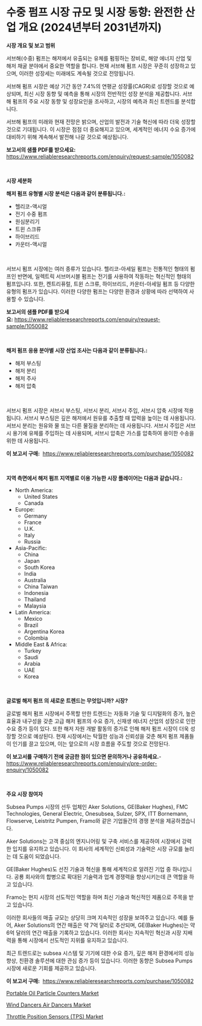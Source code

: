 <p><h1>수중 펌프 시장 규모 및 시장 동향: 완전한 산업 개요 (2024년부터 2031년까지)</h1></p><p><strong>시장 개요 및 보고 범위</strong></p>
<p><p>서브해(수중) 펌프는 해저에서 유출되는 유체를 펌핑하는 장비로, 해양 에너지 산업 및 해저 채굴 분야에서 중요한 역할을 합니다. 현재 서브해 펌프 시장은 꾸준히 성장하고 있으며, 이러한 성장세는 미래에도 계속될 것으로 전망됩니다. </p><p>서브해 펌프 시장은 예상 기간 동안 7.4%의 연평균 성장률(CAGR)로 성장할 것으로 예상되며, 최신 시장 동향 및 예측을 통해 시장의 전반적인 성장 분석을 제공합니다. 서브해 펌프의 주요 시장 동향 및 성장요인을 조사하고, 시장의 예측과 최신 트렌드를 분석합니다. </p><p>서브해 펌프의 미래와 현재 전망은 밝으며, 산업의 발전과 기술 혁신에 따라 더욱 성장할 것으로 기대됩니다. 이 시장은 점점 더 중요해지고 있으며, 세계적인 에너지 수요 증가에 대비하기 위해 계속해서 발전해 나갈 것으로 예상됩니다.</p></p>
<p><strong>보고서의 샘플 PDF를 받으세요:</strong> <a href="https://www.reliableresearchreports.com/enquiry/request-sample/1050082">https://www.reliableresearchreports.com/enquiry/request-sample/1050082</a></p>
<p>&nbsp;</p>
<p><strong>시장 세분화</strong></p>
<p><strong>해저 펌프 유형별 시장 분석은 다음과 같이 분류됩니다.:</strong></p>
<p><ul><li>헬리코-액시얼</li><li>전기 수중 펌프</li><li>원심분리기</li><li>트윈 스크류</li><li>하이브리드</li><li>카운터-액시얼</li></ul></p>
<p>&nbsp;</p>
<p><p>서브시 펌프 시장에는 여러 종류가 있습니다. 헬리코-아세일 펌프는 전통적인 형태의 펌프인 반면에, 일렉트릭 서브머시블 펌프는 전기를 사용하여 작동하는 혁신적인 형태의 펌프입니다. 또한, 켄트리퓨럴, 트윈 스크류, 하이브리드, 카운터-아세일 펌프 등 다양한 유형의 펌프가 있습니다. 이러한 다양한 펌프는 다양한 환경과 상황에 따라 선택하여 사용할 수 있습니다.</p></p>
<p><strong>보고서의 샘플 PDF를 받으세요:</strong>&nbsp;<a href="https://www.reliableresearchreports.com/enquiry/request-sample/1050082">https://www.reliableresearchreports.com/enquiry/request-sample/1050082</a></p>
<p>&nbsp;</p>
<p><strong> 해저 펌프 응용 분야별 시장 산업 조사는 다음과 같이 분류됩니다.:</strong></p>
<p><ul><li>해저 부스팅</li><li>해저 분리</li><li>해저 주사</li><li>해저 압축</li></ul></p>
<p>&nbsp;</p>
<p><p>서브시 펌프 시장은 서브시 부스팅, 서브시 분리, 서브시 주입, 서브시 압축 시장에 적용됩니다. 서브시 부스팅은 깊은 해저에서 원유를 추출할 때 압력을 높이는 데 사용됩니다. 서브시 분리는 원유와 물 또는 다른 물질을 분리하는 데 사용됩니다. 서브시 주입은 서브시 용기에 유체를 주입하는 데 사용되며, 서브시 압축은 가스를 압축하여 용이한 수송을 위한 데 사용됩니다.</p></p>
<p><strong>이 보고서 구매:</strong>&nbsp; <a href="https://www.reliableresearchreports.com/purchase/1050082">https://www.reliableresearchreports.com/purchase/1050082</a></p>
<p>&nbsp;</p>
<p><strong>지역 측면에서 해저 펌프 지역별로 이용 가능한 시장 플레이어는 다음과 같습니다.:</strong></p>
<p><ul>
    <li>
        North America:
        <ul>
            <li>United States</li>
            <li>Canada</li>
        </ul>
    </li>
    <li>
        Europe:
        <ul>
            <li>Germany</li>
            <li>France</li>
            <li>U.K.</li>
            <li>Italy</li>
            <li>Russia</li>
        </ul>
    </li>
    <li>
        Asia-Pacific:
        <ul>
            <li>China</li>
            <li>Japan</li>
            <li>South Korea</li>
            <li>India</li>
            <li>Australia</li>
            <li>China Taiwan</li>
            <li>Indonesia</li>
            <li>Thailand</li>
            <li>Malaysia</li>
        </ul>
    </li>
    <li>
        Latin America:
        <ul>
            <li>Mexico</li>
            <li>Brazil</li>
            <li>Argentina Korea</li>
            <li>Colombia</li>
        </ul>
    </li>
    <li>
        Middle East & Africa:
        <ul>
            <li>Turkey</li>
            <li>Saudi</li>
            <li>Arabia</li>
            <li>UAE</li>
            <li>Korea</li>
        </ul>
    </li>
    </ul></p>
<p>&nbsp;</p>
<p><strong>글로벌 해저 펌프 의 새로운 트렌드는 무엇입니까? 시장?</strong></p>
<p><p>글로벌 해저 펌프 시장에서 주목할 만한 트렌드는 자동화 기술 및 디지털화의 증가, 높은 효율과 내구성을 갖춘 고급 해저 펌프의 수요 증가, 신재생 에너지 산업의 성장으로 인한 수요 증가 등이 있다. 또한 해저 자원 개발 활동의 증가로 인해 해저 펌프 시장이 더욱 성장할 것으로 예상된다. 현재 시장에서는 탁월한 성능과 신뢰성을 갖춘 해저 펌프 제품들이 인기를 끌고 있으며, 이는 앞으로의 시장 흐름을 주도할 것으로 전망된다.</p></p>
<p><strong>이 보고서를 구매하기 전에 궁금한 점이 있으면 문의하거나 공유하세요.</strong>- <a href="https://www.reliableresearchreports.com/enquiry/pre-order-enquiry/1050082">https://www.reliableresearchreports.com/enquiry/pre-order-enquiry/1050082</a></p>
<p>&nbsp;</p>
<p><strong>주요 시장 참여자</strong></p>
<p><p>Subsea Pumps 시장의 선두 업체인 Aker Solutions, GE(Baker Hughes), FMC Technologies, General Electric, Onesubsea, Sulzer, SPX, ITT Bornemann, Flowserve, Leistritz Pumpen, Framo와 같은 기업들간의 경쟁 분석을 제공하겠습니다. </p><p>Aker Solutions는 고객 중심의 엔지니어링 및 구축 서비스를 제공하여 시장에서 강력한 입지를 유지하고 있습니다. 이 회사의 세계적인 신뢰성과 기술력은 시장 규모를 늘리는 데 도움이 되었습니다. </p><p>GE(Baker Hughes)도 선진 기술과 혁신을 통해 세계적으로 알려진 기업 중 하나입니다. 공룡 회사와의 합병으로 확대된 기술력과 업계 경쟁력을 향상시키는데 큰 역할을 하고 있습니다. </p><p>Framo는 현지 시장의 선도적인 역할을 하며 최신 기술과 혁신적인 제품으로 주목을 받고 있습니다. </p><p>이러한 회사들의 매출 규모는 상당히 크며 지속적인 성장을 보여주고 있습니다. 예를 들어, Aker Solutions의 연간 매출은 약 7억 달러로 추산되며, GE(Baker Hughes)는 약 6억 달러의 연간 매출을 기록하고 있습니다. 이러한 회사는 지속적인 혁신과 시장 지배력을 통해 시장에서 선도적인 지위를 유지하고 있습니다. </p><p>최근 트렌드로는 subsea 시스템 및 기기에 대한 수요 증가, 깊은 해저 환경에서의 성능 향상, 친환경 솔루션에 대한 관심 증가 등이 있습니다. 이러한 동향은 Subsea Pumps 시장에 새로운 기회를 제공하고 있습니다.</p></p>
<p><strong>이 보고서 구매:</strong>&nbsp;&nbsp;<a href="https://www.reliableresearchreports.com/purchase/1050082">https://www.reliableresearchreports.com/purchase/1050082</a></p>
<p><p><a href="https://www.linkedin.com/pulse/portable-oil-particle-counters-market-centers-aspects-growth-bjpjc?trackingId=fOP8ubM5HRZ%2F2EUUZDeLzQ%3D%3D">Portable Oil Particle Counters Market</a></p><p><a href="https://www.linkedin.com/pulse/wind-dancers-air-market-analysis-size-global-industry-overview-rxtcc?trackingId=cxWNBtqLgb9g1gm2U5kUIQ%3D%3D">Wind Dancers Air Dancers Market</a></p><p><a href="https://github.com/RickHolmes3/Market-Research-Report-List-4/blob/main/throttle-position-sensors-tps-market.md">Throttle Position Sensors (TPS) Market</a></p></p>
